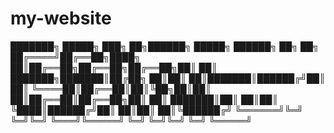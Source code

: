 # my-website








███████╗ █████╗ ███╗   ██╗██████╗  █████╗ ██████╗ ██╗   ██╗
██╔════╝██╔══██╗████╗  ██║██╔══██╗██╔══██╗██╔══██╗██║   ██║
███████╗███████║██╔██╗ ██║██║  ██║███████║██████╔╝██║   ██║
╚════██║██╔══██║██║╚██╗██║██║  ██║██╔══██║██╔══██╗██║   ██║
███████║██║  ██║██║ ╚████║██████╔╝██║  ██║██║  ██║╚██████╔╝
╚══════╝╚═╝  ╚═╝╚═╝  ╚═══╝╚═════╝ ╚═╝  ╚═╝╚═╝  ╚═╝ ╚═════╝ 
                                                           
                                                           
